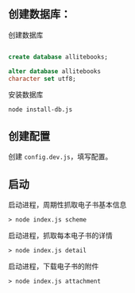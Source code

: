 


## 创建数据库：

创建数据库
```SQL

create database allitebooks;

alter database allitebooks
character set utf8;
```

安装数据库
```
node install-db.js
```

## 创建配置

创建 `config.dev.js`，填写配置。

## 启动

启动进程，周期性抓取电子书基本信息
```
> node index.js scheme
```

启动进程，抓取每本电子书的详情
```
> node index.js detail
```

启动进程，下载电子书的附件
```
> node index.js attachment
```